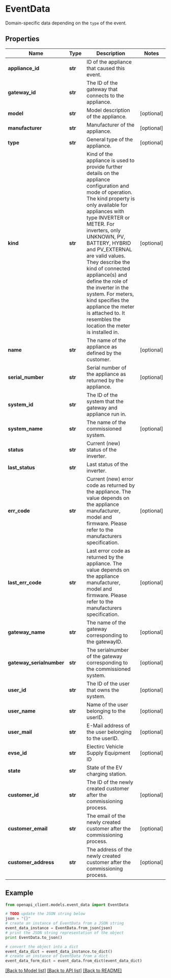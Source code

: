 # EventData

Domain-specific data depending on the `type` of the event.

## Properties
Name | Type | Description | Notes
------------ | ------------- | ------------- | -------------
**appliance_id** | **str** | ID of the appliance that caused this event. | 
**gateway_id** | **str** | The ID of the gateway that connects to the appliance. | 
**model** | **str** | Model description of the appliance. | [optional] 
**manufacturer** | **str** | Manufacturer of the appliance. | [optional] 
**type** | **str** | General type of the appliance. | [optional] 
**kind** | **str** | Kind of the appliance is used to provide further details on the appliance configuration and mode of operation. The kind property is only available for appliances with type INVERTER or METER. For inverters, only UNKNOWN, PV, BATTERY, HYBRID and PV_EXTERNAL are valid values. They describe the  kind of connected appliance(s) and define the role of the inverter in the system. For meters, kind specifies the appliance the meter is attached to. It resembles the location the meter is installed in.  | [optional] 
**name** | **str** | The name of the appliance as defined by the customer. | [optional] 
**serial_number** | **str** | Serial number of the appliance as returned by the appliance. | [optional] 
**system_id** | **str** | The ID of the system that the gateway and appliance run in. | 
**system_name** | **str** | The name of the commissioned system. | [optional] 
**status** | **str** | Current (new) status of the inverter. | 
**last_status** | **str** | Last status of the inverter. | 
**err_code** | **str** | Current (new) error code as returned by the appliance. The value depends on the appliance manufacturer, model and firmware. Please refer to the manufacturers specification.  | [optional] 
**last_err_code** | **str** | Last error code as returned by the appliance. The value depends on the appliance manufacturer, model and firmware. Please refer to the manufacturers specification.  | [optional] 
**gateway_name** | **str** | The name of the gateway corresponding to the gatewayID. | [optional] 
**gateway_serialnumber** | **str** | The serialnumber of the gateway corresponding to the commissioned system. | [optional] 
**user_id** | **str** | The ID of the user that owns the system. | [optional] 
**user_name** | **str** | Name of the user belonging to the userID. | [optional] 
**user_mail** | **str** | E-Mail address of the user belonging to the userID. | [optional] 
**evse_id** | **str** | Electirc Vehicle Supply Equipment ID | [optional] 
**state** | **str** | State of the EV charging station. | 
**customer_id** | **str** | The ID of the newly created customer after the commissioning process. | [optional] 
**customer_email** | **str** | The email of the newly created customer after the commissioning process. | [optional] 
**customer_address** | **str** | The address of the newly created customer after the commissioning process. | [optional] 

## Example

```python
from openapi_client.models.event_data import EventData

# TODO update the JSON string below
json = "{}"
# create an instance of EventData from a JSON string
event_data_instance = EventData.from_json(json)
# print the JSON string representation of the object
print EventData.to_json()

# convert the object into a dict
event_data_dict = event_data_instance.to_dict()
# create an instance of EventData from a dict
event_data_form_dict = event_data.from_dict(event_data_dict)
```
[[Back to Model list]](../README.md#documentation-for-models) [[Back to API list]](../README.md#documentation-for-api-endpoints) [[Back to README]](../README.md)


